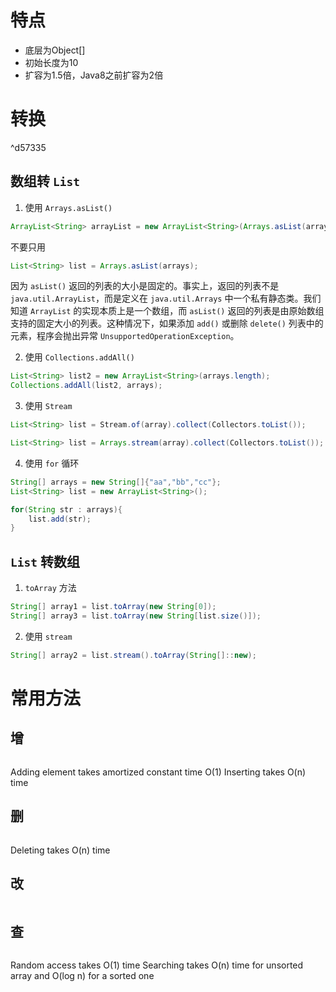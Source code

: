 
# 特点

- 底层为Object[]
- 初始长度为10
- 扩容为1.5倍，Java8之前扩容为2倍

# 转换
^d57335

## 数组转 `List`

1. 使用 `Arrays.asList()`

```Java
ArrayList<String> arrayList = new ArrayList<String>(Arrays.asList(arrays));
```

不要只用

```Java
List<String> list = Arrays.asList(arrays);
```

因为 `asList()` 返回的列表的大小是固定的。事实上，返回的列表不是 `java.util.ArrayList`，而是定义在 `java.util.Arrays` 中一个私有静态类。我们知道 `ArrayList` 的实现本质上是一个数组，而 `asList()` 返回的列表是由原始数组支持的固定大小的列表。这种情况下，如果添加 ` add() ` 或删除 ` delete() ` 列表中的元素，程序会抛出异常 `UnsupportedOperationException`。

2. 使用 `Collections.addAll()`

```Java
List<String> list2 = new ArrayList<String>(arrays.length);
Collections.addAll(list2, arrays);
```

3. 使用 `Stream`

```java
List<String> list = Stream.of(array).collect(Collectors.toList()); 

List<String> list = Arrays.stream(array).collect(Collectors.toList()); 
```

4. 使用 `for` 循环

```Java
String[] arrays = new String[]{"aa","bb","cc"};
List<String> list = new ArrayList<String>();

for(String str : arrays){
	list.add(str);
}
```

## `List` 转数组

1. `toArray` 方法

```Java
String[] array1 = list.toArray(new String[0]);
String[] array3 = list.toArray(new String[list.size()]);
```

2. 使用 `stream`

```Java
String[] array2 = list.stream().toArray(String[]::new);
```

# 常用方法

## 增

```Java

```

Adding element takes amortized constant time O(1)
Inserting takes O(n) time

## 删

```Java

```

Deleting takes O(n) time

## 改

```Java

```

## 查

```Java

``` 

Random access takes O(1) time
Searching takes O(n) time for unsorted array and O(log n) for a sorted one
